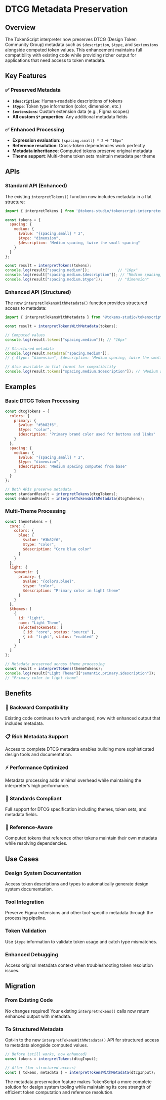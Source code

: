 # DTCG Metadata Preservation

## Overview

The TokenScript interpreter now preserves DTCG (Design Token Community Group) metadata such as `$description`, `$type`, and `$extensions` alongside computed token values. This enhancement maintains full compatibility with existing code while providing richer output for applications that need access to token metadata.

## Key Features

### ✅ Preserved Metadata
- **`$description`**: Human-readable descriptions of tokens
- **`$type`**: Token type information (color, dimension, etc.)
- **`$extensions`**: Custom extension data (e.g., Figma scopes)
- **All custom `$*` properties**: Any additional metadata fields

### ✅ Enhanced Processing
- **Expression evaluation**: `{spacing.small} * 2` → `"16px"`
- **Reference resolution**: Cross-token dependencies work perfectly
- **Metadata inheritance**: Computed tokens preserve original metadata
- **Theme support**: Multi-theme token sets maintain metadata per theme

## APIs

### Standard API (Enhanced)
The existing `interpretTokens()` function now includes metadata in a flat structure:

```javascript
import { interpretTokens } from '@tokens-studio/tokenscript-interpreter';

const tokens = {
  spacing: {
    medium: {
      $value: "{spacing.small} * 2",
      $type: "dimension",
      $description: "Medium spacing, twice the small spacing"
    }
  }
};

const result = interpretTokens(tokens);
console.log(result["spacing.medium"]);             // "16px"
console.log(result["spacing.medium.$description"]); // "Medium spacing, twice the small spacing"
console.log(result["spacing.medium.$type"]);       // "dimension"
```

### Enhanced API (Structured)
The new `interpretTokensWithMetadata()` function provides structured access to metadata:

```javascript
import { interpretTokensWithMetadata } from '@tokens-studio/tokenscript-interpreter';

const result = interpretTokensWithMetadata(tokens);

// Computed values
console.log(result.tokens["spacing.medium"]); // "16px"

// Structured metadata
console.log(result.metadata["spacing.medium"]); 
// { $type: "dimension", $description: "Medium spacing, twice the small spacing" }

// Also available in flat format for compatibility
console.log(result.tokens["spacing.medium.$description"]); // "Medium spacing..."
```

## Examples

### Basic DTCG Token Processing
```javascript
const dtcgTokens = {
  colors: {
    primary: {
      $value: "#3b82f6",
      $type: "color",
      $description: "Primary brand color used for buttons and links"
    }
  },
  spacing: {
    medium: {
      $value: "{spacing.small} * 2",
      $type: "dimension", 
      $description: "Medium spacing computed from base"
    }
  }
};

// Both APIs preserve metadata
const standardResult = interpretTokens(dtcgTokens);
const enhancedResult = interpretTokensWithMetadata(dtcgTokens);
```

### Multi-Theme Processing
```javascript
const themeTokens = {
  core: {
    colors: {
      blue: { 
        $value: "#3b82f6", 
        $type: "color",
        $description: "Core blue color" 
      }
    }
  },
  light: {
    semantic: {
      primary: { 
        $value: "{colors.blue}", 
        $type: "color",
        $description: "Primary color in light theme" 
      }
    }
  },
  $themes: [
    {
      id: "light",
      name: "Light Theme", 
      selectedTokenSets: [
        { id: "core", status: "source" },
        { id: "light", status: "enabled" }
      ]
    }
  ]
};

// Metadata preserved across theme processing
const result = interpretTokens(themeTokens);
console.log(result["Light Theme"]["semantic.primary.$description"]);
// "Primary color in light theme"
```

## Benefits

### 🔄 **Backward Compatibility**
Existing code continues to work unchanged, now with enhanced output that includes metadata.

### 📋 **Rich Metadata Support** 
Access to complete DTCG metadata enables building more sophisticated design tools and documentation.

### ⚡ **Performance Optimized**
Metadata processing adds minimal overhead while maintaining the interpreter's high performance.

### 🎯 **Standards Compliant**
Full support for DTCG specification including themes, token sets, and metadata fields.

### 🔗 **Reference-Aware**
Computed tokens that reference other tokens maintain their own metadata while resolving dependencies.

## Use Cases

### Design System Documentation
Access token descriptions and types to automatically generate design system documentation.

### Tool Integration
Preserve Figma extensions and other tool-specific metadata through the processing pipeline.

### Token Validation
Use `$type` information to validate token usage and catch type mismatches.

### Enhanced Debugging
Access original metadata context when troubleshooting token resolution issues.

## Migration

### From Existing Code
No changes required! Your existing `interpretTokens()` calls now return enhanced output with metadata.

### To Structured Metadata
Opt-in to the new `interpretTokensWithMetadata()` API for structured access to metadata alongside computed values.

```javascript
// Before (still works, now enhanced)
const tokens = interpretTokens(dtcgInput);

// After (for structured access)  
const { tokens, metadata } = interpretTokensWithMetadata(dtcgInput);
```

The metadata preservation feature makes TokenScript a more complete solution for design system tooling while maintaining its core strength of efficient token computation and reference resolution.